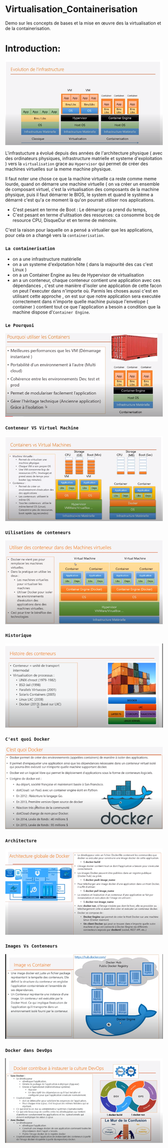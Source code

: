 # Virtualisation_Containerisation
Demo sur les concepts de bases et la mise en œuvre des la virtualisation et de la containerisation.


# Introduction:
![graphe](cap1.PNG)

L'infrastucture a évolué depuis des années de l'architecture physique ( avec des ordinateurs physiques, infrastructure matrielle et systeme d'exploitation ) vers la ```virtualisation``` grace au ```Hypervisor``` qui permet de créer des machines virtuelles sur la meme machine physique.

Il faut noter une chose ce que la machine virtuelle ca reste comme meme lourde, quand on démarre une machine virtuelle ( on va créer un ensemble de composant virtuel, c'est la virtualisation des composants de la machine physique, puis il faut démarrer le BIOS, le system et quand le système a démarré c'est qu'a ce moment là qu'on pourrait utiliser nos applications.

* C'est pesant en terme de Boot : Le démarrge ca prend du temps, 
* C'est pesant en terme d'ulitsation des resources: ca consomme bcq de resource CPU, DisqueDur et en terme de mémoire.

C'est la raison pour laquelle on a pensé a virtualier que les applications, pour cela on a changé vers la ```containerisation```.
### ```La containerisation```
* on a une infrastructure matérielle
* on a un systeme d'exlpotation hôte ( dans la majourité des cas c'est Linux )
* on a un Container Engine au lieu de Hypervisor de virtualisation
* an a un conteneur, chaque conteneur contient une application avec ces dépendances , c'est une manière d'isoler une application de cette facon on peut l'executer dans n'importe où.
Parmis les choses aussi c'est en utilisant cette approche , on est sur que notre application sera executée correctement dans n'importe quelle machine puisque l'envelope ( container ) contient tout ce que l'application a besoin a condition que la machine dispose d'```Container Engine```.
### ```Le Pourquoi```
![graphe2](cap2.PNG)

### ```Conteneur VS Virtuel Machine```
![graphe3](cap3.PNG)

### ```Uilisations de conteneurs```
![graphe4](cap4.PNG)

### ```Historique```
![graphe5](cap5.PNG)

### ```C'est quoi Docker```
![graphe6](cap6.PNG)

### ```Architecture```
![graphe7](cap7.PNG)

### ```Images Vs Conteneurs```
![graphe8](cap8.PNG)

### ```Docker dans DevOps```
![graphe9](cap9.PNG)

